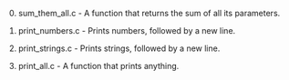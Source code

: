 0. sum_them_all.c - A function that returns the sum of all its parameters.

1. print_numbers.c - Prints numbers, followed by a new line.

2. print_strings.c - Prints strings, followed by a new line.

3. print_all.c - A function that prints anything.
